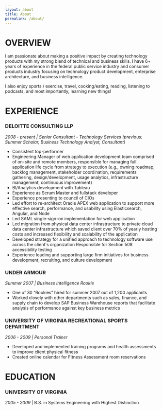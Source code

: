 ```yaml
---
layout: about
title: About
permalink: /about/
---
```


# OVERVIEW
I am passionate about making a positive impact by creating technology products with my strong blend of technical and business skills. I have 6+ years of experience in the federal public service industry and consumer products industry focusing on technology product development, enterprise architecture, and business intelligence.

I also enjoy sports / exercise, travel, cooking/eating, reading, listening to podcasts, and most importantly, learning new things!

# EXPERIENCE

### DELOITTE CONSULTING LLP

*2008 - present \| Senior Consultant - Technology Services (previous: Summer Scholar, Business Technology Analyst, Consultant)*

- Consistent top-performer
- Engineering Manager of web application development team comprised of on-site and remote members, responsible for managing full application life cycle from strategy to execution (e.g., owning roadmap, backlog management, stakeholder coordination, requirements gathering, design/development, usage analytics, infrastructure management, continuous improvement)
- BI/Analytics development with Tableau
- Experience as Scrum Master and fullstack developer
- Experience presenting to council of CIOs
- Led effort to re-architect Oracle APEX web application to support more effective search, performance, and usability using Elasticsearch, Angular, and Node
- Led SAML single-sign-on implementation for web application
- Led migration from physical data center infrastructure to private cloud data center infrastructure which saved client over 70% of yearly hosting costs and increased flexibility and scalability of the application
- Developed strategy for a unified approach to technology software use across the client's organization
Responsible for Section 508 accessibility testing
- Experience leading and supporting large firm initiatives for business development, recruiting, and culture development

### UNDER ARMOUR

*Summer 2007 \| Business Intelligence Rookie*

- One of 30 “Rookies” hired for summer 2007 out of 1,200 applicants
- Worked closely with other departments such as sales, finance, and supply chain to develop SAP Business Warehouse reports that facilitate analysis of performance against key business metrics


### UNIVERSITY OF VIRGINIA RECREATIONAL SPORTS DEPARTMENT
*2006 - 2009 \| Personal Trainer*

- Developed and implemented training programs and health assessments to improve client physical fitness
- Created online calendar for Fitness Assessment room reservations

# EDUCATION


### UNIVERSITY OF VIRGINIA

*2005 - 2009* \| B.S. in Systems Engineering with Highest Distinction